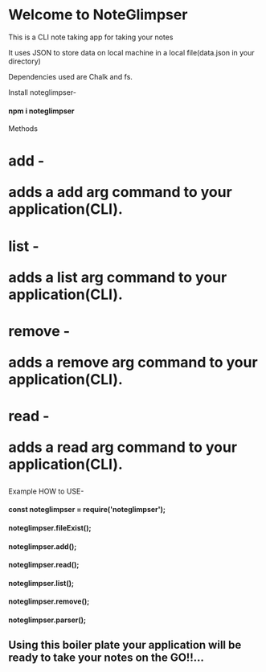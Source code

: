 # Welcome to NoteGlimpser

This is a CLI note taking app for taking your notes

It uses JSON to store data on local machine in a local file(data.json in your directory)

Dependencies used are Chalk and fs.

Install noteglimpser-

<h4>npm i noteglimpser</h4>

Methods

<h1 >add - <p>adds a add arg command to your application(CLI). </p></h1>
<h1>list - <p>adds a list arg command to your application(CLI).</p></h1>
<h1>remove -<p>adds a remove arg command to your application(CLI).</p></h1>
<h1>read -<p>adds a read arg command to your application(CLI).</p></h1>

Example HOW to USE-

<h4>const noteglimpser = require('noteglimpser');</h4>
<h4>noteglimpser.fileExist();</h4>
<h4>noteglimpser.add();</h4>
<h4>noteglimpser.read();</h4>
<h4>noteglimpser.list();</h4>
<h4>noteglimpser.remove();</h4>
<h4>noteglimpser.parser();</h4>

<h2>Using this boiler plate your application will be ready to take your notes on the GO!!... </h2>
